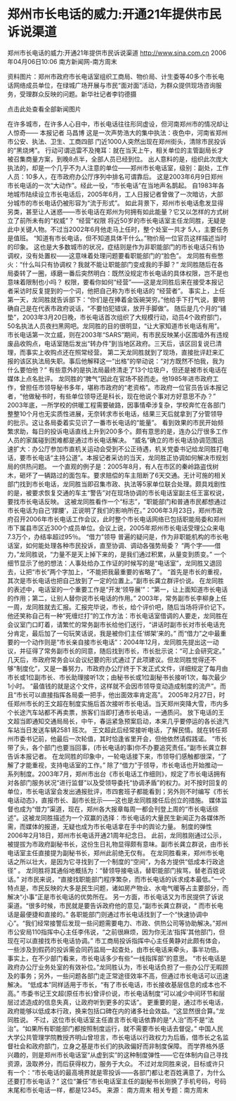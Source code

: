 # 郑州市长电话的威力:开通21年提供市民诉说渠道

郑州市长电话的威力:开通21年提供市民诉说渠道
http://www.sina.com.cn 2006年04月06日10:06 南方新闻网-南方周末


资料图片：郑州市政府市长电话室组织工商局、物价局、计生委等40多个市长电话网络成员单位，在绿城广场开展与市民“面对面”活动，为群众提供现场咨询服务，受理群众反映的问题。新华社记者李钧德摄

点击此处查看全部新闻图片


在许多城市，在许多人心目中，市长电话往往形同虚设，但河南郑州市的情况却让人惊奇——
本报记者 马昌博
这是一次声势浩大的集中执法：夜色中，河南省郑州市公安、执法、卫生、工商四部
门近1000人突然出现在郑州街头，清除市民投诉的“黑烧烤”。
行动可谓迅雷不及掩耳：就在当天上午，相关单位的主管副局长才被召集商量方案，到晚8点半，全部人员已经到位。
出人意料的是，组织此次庞大执法的，却是一个几乎不为人注意的单位——郑州市长电话室，级别：副处，工作人员：10多人，在市政府办公厅序列中排名可谓靠后。
这是2003年6月9日郑州市长电话的一次“大动作”。经此一役，“市长电话”在当地声名鹊起。
自1983年各地城市陆续设立市长电话后，2005年6月，工人日报记者曾做了一次暗访，大部分城市的市长电话仍被形容为“流于形式”。
如此背景下，郑州市长电话愈发显得另类，甚至让人迷惑——市长电话在郑州为何拥有如此能量？它又以怎样的方式树立了前所未有的“权威”？
“经营”权限
将近50岁的市长电话室主任龙同胜，无疑是此中关键人物。不过当2002年6月他走马上任时，整个处室一共才 5人，主要任务是值班。
“知道有市长电话，但不知道具体干什么。”物价局一位官员这样描述当时的印象。
这也是大多数城市的状况，症结则是作为非职能部门的市长电话只有协调权，没有处置权——这意味着处理问题要看职能部门的“脸色”。
龙同胜有些憋火：“什么叫只有协调权？我就不能让职能部门变成我的手脚？”
龙同胜随后在各局委转了一圈，琢磨一番后突然明白：既然没规定市长电话的具体权限，岂不是也意味着限制也小吗？
权限，要看你如何“经营”——这是龙同胜后来在接受本报记者采访时反复提到的一个词，他把自己称为市长电话的 “经营者”。
事实上，上任第一天，龙同胜就告诉部下：“你们是在捧着金饭碗哭穷。”他给手下打气说，要明确自己是在代表市政府说话，“不要怕犯错误，放开手脚做”。
随后是几个月的“铺垫”，2003年3月20日晚，市长电话首次组织了大规模行动，动员4个政府部门，50名执法人员夜扫黑网吧。龙同胜的目的很明显，“让大家知道市长电话有用”。
市长电话第一次立威，则在2003年“SARS”期间，有市民反映某小区围墙外有违规废品收购点，电话室随后发出“转办件”到当地区政府。三天后，该区回复说已清理，而事实上收购点还在照常经营。
第二天龙同胜就到了现场，直接批评赶来汇报的该区执法局失职。事后他解释这一“出格”的举动说：“对方既然不怕我，我为什么要怕他？”
有些意外的是执法局最终清走了13个垃圾户，但还是被市长电话在媒体上点名批评。
龙同胜的“脾气”因此在官场不胫而走。他1985年进市政府工作，曾担任市领导秘书多年，堪称市政府的“老资格”。市政府一位官员告诉本报记者，“他做秘书时，有些单位领导还是科长，现在他说个事对方好意思不办？”
2003年底，一所学校的供暖工程需要破路，因事情牵涉复杂，学校奔忙在各部门整整10个月也无实质性进展，无奈转求市长电话，结果三天后就拿到了分管领导的批示。这让各局委着实见识了一番市长电话的“能量”。
看到效果的市民开始频繁求助，每日的投诉电话直线上升到200多个。颇有意思的是，连办公厅很多工作人员的家属碰到困难都是通过市长电话解决。
“威名”确立的市长电话协调范围迅速扩大：办公厅参加市直机关运动会受到不公正待遇，机关党委书记给龙同胜打电话，要市长电话“主持公道”。本报记者采访的当天，龙同胜正协调如何解决市规划局的供热问题。
一个直观的例子是：2005年8月，有人在市区的秦岭路盗伐树木，砸坏了一辆路过的面包车。要求赔偿的车主阻断了6天交通。无计可施的相关部门找到市长电话，龙同胜当即召集市政、执法等5家单位联合处理。颇具戏剧性的是，被要求恢复交通的车主“警告”对在现场协调的市长电话室副主任王富权说，要找市长电话反映。
这被龙同胜看作一个“标志”，“职能部门和普通市民都想通过市长电话为自己‘撑腰’，正说明了我们的影响所在。”
2006年3月23日，郑州市政府召开2006年市长电话工作会议，此时整个市长电话网络已包括职能局委和郑州市下属县市区近300个成员单位。会议上说，2005年郑州市长电话受理公众来电7.3万个，办结率超过95％。
“借力”领导
普遍的疑问是，作为非职能机构的市长电话室，如何能处理各种市民投诉，直至协调、调动各强势局委？
“两个字——借力，”龙同胜说，“力量不是天上掉下来的，是我们通过积累，从量变到质变。”
一个细节显示了他的想法：人事处给办工作证的时候写的是“电话室”，龙同胜又退回去，让把“市长”两个字加上，“不能把我最重要的省略了”。
“首先是市长的重视，其次是市长电话也把自己放到了一定的位置上。”副市长龚立群评价说。
在龙同胜的表述中，电话室的一个重要工作是“开发‘领导展’”：“第一，让上面知道市长电话的作用；第二，让别人替你说市长电话的作用。”
2003年，常务副市长李柳身上任一周，龙同胜就去汇报。汇报完毕说，市长，给个评价吧，随后当场将评价记下。
他还笑称自己有一种“死缠烂打”的工作方法：市长电话室借调的人要走，龙同胜在会议室门口盯着，请繁忙的常务副市长给他们送行，“讲话时副市长对市长电话充分肯定，最后加了一句玩笑话说，我是被你们主任‘绑架’来的。”
而“借力”之中最重要的一个动作则是“市长亲自接市长电话”：2004年12月，龙同胜先提出这一动议，并征得了常务副市长的同意，随后找到市长，市长批示说：“可上会研究定。”
几天后，市政府常务会以会议纪要的形式通过了此项建议。但龙同胜觉得还不够“制度化”，又是一番努力，市政府办公厅终于下发正式文件，详细规定了每月由市长或1位副市长、市长助理接听1次；由秘书长或1位副秘书长接听1次，每次最少1小时。
“最值钱的就是这个文件，这样就不会因市领导变动造成制度的流产”。而且“市长可以直接指挥各局委一把手，他出面效率肯定高”。
2005年2月27日，时任郑州市长的王文超在制度实施后首次接听市长电话。当天郑州突降大雪，市内多个长途汽车站都不再卖票，旅客们当即打通市长电话，一通质问。
放下电话的王文超当即通知交通局局长，中午，春运紧急预案启动，本来几乎要停运的各长途汽车站当日发送车辆2581 班次。
王文超此后经常接听电话，了解民情。就在转任郑州市委书记前，他最后一次轮值，其时恰逢省里开会，但他依然请假践诺。
“市长带了头，各个部门也要当回事，(市长电话的事)你不办要追究责任。”副市长龚立群告诉本报记者。
在龙同胜的印象中，一轮电话接下来，市领导们感触都很深，“了解了才能重视，支持电话室的工作。”
除了“借力”于领导，市长电话也开始推动一系列制度。2003年7月，郑州市出台《市长电话工作细则》，规定了市长电话拥有对各部门服务状况“进行监督”以及受领导委托“协调矛盾”的权力。对不按时回复的单位，市长电话室会发出通报批评，市四套班子都能看到；另外则不时编写《市长电话动态》，直报市长、副市长批示——这也是龙同胜接任后创立的措施。
媒体监督也成为“借力”渠道，现在，郑州各大报章每周一都会刊登上周的“市长电话综述”。这被龙同胜描述为一个双赢的选择：市长电话的大量民生新闻正为各媒体所需，而媒体的报道，无疑也成为市长电话拿在手中的舆论力量。
制度的弹性
2006年2月18日，郑州市长电话开通21周年纪念日。
此前，龙同胜刚通过公示，被提拔为市政府副秘书长，这份生日礼物显得颇有意味。副市长龚立群说，由市长电话室主任直接提为副秘书长，郑州此前绝无仅有。
在龙同胜看来，郑州市长电话之所以壮大，是因为它寻找到了一个制度的“空间”，为各方提供“低成本行政途径” 。
龙同胜将其通俗地概括为：“替领导接电话，替职能部门挨骂，替老百姓说话。”
对市民来说，“直接找职能部门程序繁杂，而市长电话的诉求成本最低。”一个特点是，市民反映的大多是民生问题，诸如房产物业、水电气暖等占主要部分，而解决“小事”正是市长电话的优势所在。
另一方面，市长电话又为市民提供了诉说渠道。“很多时候，市民就是要告诉政府他的意见，”副市长龚立群说，“ 而市长电话是最便捷和直接的。”
各职能部门则通过市长电话找到了一个“快速协调中心”。“我们经常接警后发现一些问题需要电力、市政、供热公司等协助解决。”郑州市公安局110指挥中心主任李伟说，“之前很麻烦，因为你无法‘指挥’其他部门，但现在可以直接找市长电话协调。”
市工商局投诉指挥中心主任黄静对此颇有体会，一些涉及到假药的投诉需会同药监局一起查处，由市长电话来牵头，事半功倍。
事实上，在不少部门看来，市长电话多少有些“一线指挥部”的意思。
“市长电话是政府办公厅业务处室的有效补位。”龙同胜认为，市长电话负担了一些办公厅无暇顾及的事务；另外，一些问题各部门走正常途径效率不高，但通过市长电话可以迅速解决。
“低成本”同样适用于市长，“有了市长电话，市长接收基层信息的成本也不高。”
市委书记王文超(原任市长)曾评价说，市长电话制度“可以减少中间环节和层层过滤造成的信息失真，让政府听到更多的实话”。
更重要的是，通过市长电话，政府能够以低成本行政，换来包括口碑在内的诸多社会效益。“这显然很合算。”龙同胜说。
不过，这位市长电话室主任直言市长电话依靠的是“人治”而不是“法治”。“如果所有职能部门都按照制度运行，就不需要市长电话去督促。”
中国人民大学公共管理学院教授齐明山曾坦言，市长电话以行政权力为后盾，借市长之名监督社会和政府部门，立身之基是市长们的执政偏好而非制度保障。
而学界格外感兴趣的，则是郑州市长电话室“从虚到实”的这种制度弹性——它在体制内自己寻找资源，汲取养分，而后获得权力，服务于大众。
不过对龙同胜来说，目标或许只有一个：“市长电话的最高境界就是零投诉——各部门都让老百姓满意了，为什么还要打市长电话？”
这位“兼任”市长电话室主任的副秘书长刚换了手机号码，号码末尾和市长电话一样，都是12345。 来源：
南方周末
相关专题：南方周末 

